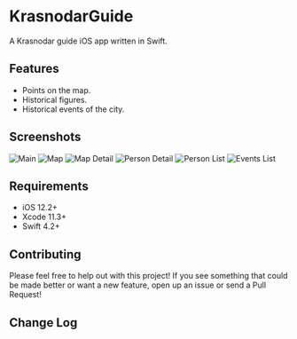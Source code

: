 # KrasnodarGuide

A Krasnodar guide iOS app written in Swift.

## Features

* Points on the map.
* Historical figures.
* Historical events of the city.

## Screenshots

![Main](Resources/screenshot1.png)
![Map](Resources/screenshot2.png)
![Map Detail](Resources/screenshot3.png)
![Person Detail](Resources/screenshot4.png)
![Person List](Resources/screenshot5.png)
![Events List](Resources/screenshot6.png)


## Requirements 

- iOS 12.2+
- Xcode 11.3+
- Swift 4.2+

## Contributing

Please feel free to help out with this project! If you see something that could be made better or want a new feature, open up an issue or send a Pull Request!

## Change Log 
